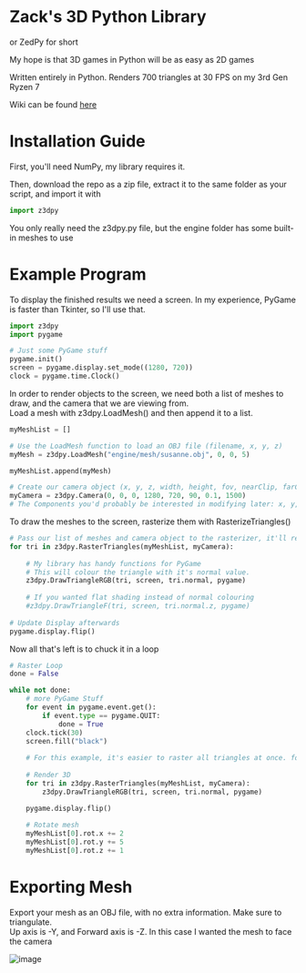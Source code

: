 # Zack's 3D Python Library
or ZedPy for short

My hope is that 3D games in Python will be as easy as 2D games

Written entirely in Python. Renders 700 triangles at 30 FPS on my 3rd Gen Ryzen 7

Wiki can be found <a href="https://github.com/ZackWilde27/pythonRasterizer/wiki">here</a>

# Installation Guide

First, you'll need NumPy, my library requires it.

Then, download the repo as a zip file, extract it to the same folder as your script, and import it with
```python
import z3dpy
```

You only really need the z3dpy.py file, but the engine folder has some built-in meshes to use

# Example Program
To display the finished results we need a screen. In my experience, PyGame is faster than Tkinter, so I'll use that.

```python
import z3dpy
import pygame

# Just some PyGame stuff
pygame.init()
screen = pygame.display.set_mode((1280, 720))
clock = pygame.time.Clock()
```

In order to render objects to the screen, we need both a list of meshes to draw, and the camera that we are viewing from.
<br>
Load a mesh with z3dpy.LoadMesh() and then append it to a list.

```python
myMeshList = []

# Use the LoadMesh function to load an OBJ file (filename, x, y, z)
myMesh = z3dpy.LoadMesh("engine/mesh/susanne.obj", 0, 0, 5)

myMeshList.append(myMesh)

# Create our camera object (x, y, z, width, height, fov, nearClip, farClip)
myCamera = z3dpy.Camera(0, 0, 0, 1280, 720, 90, 0.1, 1500)
# The Components you'd probably be interested in modifying later: x, y, z, roll, pitch, yaw

```

To draw the meshes to the screen, rasterize them with RasterizeTriangles()

```python
# Pass our list of meshes and camera object to the rasterizer, it'll return a sorted list of triangles to draw on our screen
for tri in z3dpy.RasterTriangles(myMeshList, myCamera):
        
    # My library has handy functions for PyGame
    # This will colour the triangle with it's normal value.
    z3dpy.DrawTriangleRGB(tri, screen, tri.normal, pygame)
        
    # If you wanted flat shading instead of normal colouring
    #z3dpy.DrawTriangleF(tri, screen, tri.normal.z, pygame)
    
# Update Display afterwards
pygame.display.flip()
```

Now all that's left is to chuck it in a loop

```python
# Raster Loop
done = False

while not done:
    # more PyGame Stuff
    for event in pygame.event.get():
        if event.type == pygame.QUIT:
            done = True    
    clock.tick(30)
    screen.fill("black")
    
    # For this example, it's easier to raster all triangles at once. for a more custom pipeline, see the wiki
    
    # Render 3D
    for tri in z3dpy.RasterTriangles(myMeshList, myCamera):
        z3dpy.DrawTriangleRGB(tri, screen, tri.normal, pygame)

    pygame.display.flip()
    
    # Rotate mesh
    myMeshList[0].rot.x += 2
    myMeshList[0].rot.y += 5
    myMeshList[0].rot.z += 1
```


# Exporting Mesh

Export your mesh as an OBJ file, with no extra information. Make sure to triangulate.
<br>
Up axis is -Y, and Forward axis is -Z. In this case I wanted the mesh to face the camera

![image](https://user-images.githubusercontent.com/115175938/235002154-62bb03ad-13f3-4084-b410-aa0074553865.png)
